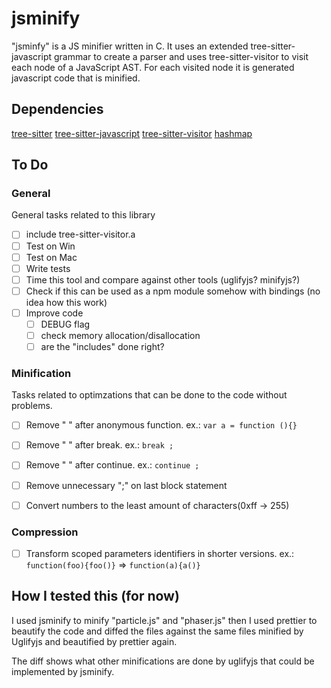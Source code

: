 # jsminify

"jsminfy" is a JS minifier written in C. It uses an extended 
tree-sitter-javascript grammar to create a parser and uses tree-sitter-visitor
to visit each node of a JavaScript AST. For each visited node it is generated
javascript code that is minified.

## Dependencies

[tree-sitter](https://github.com/tree-sitter/tree-sitter)
[tree-sitter-javascript](https://github.com/tree-sitter/tree-sitter-javascript)
[tree-sitter-visitor](https://github.com/marcel0ll/tree-sitter-visitor)
[hashmap](https://github.com/tidwall/hashmap.c)

## To Do

### General

General tasks related to this library

- [ ] include tree-sitter-visitor.a
- [ ] Test on Win
- [ ] Test on Mac
- [ ] Write tests
- [ ] Time this tool and compare against other tools (uglifyjs? minifyjs?)
- [ ] Check if this can be used as a npm module somehow with bindings (no idea how this work)
- [ ] Improve code
  * [ ] DEBUG flag
  * [ ] check memory allocation/disallocation
  * [ ] are the "includes" done right?

### Minification

Tasks related to optimzations that can be done to the code without problems.

- [ ] Remove " " after anonymous function. ex.: `var a = function (){}`
- [ ] Remove " " after break. ex.: `break ;`
- [ ] Remove " " after continue. ex.: `continue ;`

- [ ] Remove unnecessary ";" on last block statement
- [ ] Convert numbers to the least amount of characters(0xff -> 255)

### Compression
- [ ] Transform scoped parameters identifiers in shorter versions. ex.: `function(foo){foo()}` => `function(a){a()}`

## How I tested this (for now)

I used jsminify to minify "particle.js" and "phaser.js" then I used prettier
to beautify the code and diffed the files against the same files minified by 
Uglifyjs and beautified by prettier again.

The diff shows what other minifications are done by uglifyjs that could be 
implemented by jsminify.
